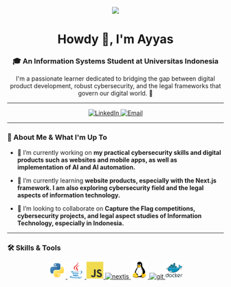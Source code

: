 <p align="center">
  <img src="https://media1.giphy.com/media/v1.Y2lkPTc5MGI3NjExNzJjM2Frbmk1amlsNDc2cGxlcHByaDUwcnZzaDF2bnR0eWw0NXVoMiZlcD12MV9pbnRlcm5hbF9naWZfYnlfaWQmY3Q9cw/UQ1EI1ML2ABQdbebup/giphy.gif" width="500">
</p>

<div align="center">
  <h1 align="center">Howdy 👋, I'm Ayyas</h1>
  <h3 align="center"> 🎓 An Information Systems Student at Universitas Indonesia</h3>
</div>

<p align="center">
  I'm a passionate learner dedicated to bridging the gap between digital product development, robust cybersecurity, and the legal frameworks that govern our digital world. 🚀
</p>

---

<p align="center">
  <a href="https://www.linkedin.com/in/yahyaayyas/">
    <img src="https://img.shields.io/badge/LinkedIn-0077B5?style=for-the-badge&logo=linkedin&logoColor=white" alt="LinkedIn"/>
  </a>
  <a href="mailto:myayyas@gmail.com">
    <img src="https://img.shields.io/badge/Email-D14836?style=for-the-badge&logo=gmail&logoColor=white" alt="Email"/>
  </a>
<!--   <a href="#">
    <img src="https://img.shields.io/badge/Portfolio-252525?style=for-the-badge&logo=About.me&logoColor=white" alt="Portfolio"/>
  </a> -->
</p>

---

### 🚀 About Me & What I'm Up To

- 🔭 I’m currently working on **my practical cybersecurity skills and digital products such as websites and mobile apps, as well as implementation of AI and AI automation.**

- 🌱 I’m currently learning **website products, especially with the Next.js framework. I am also exploring cybersecurity field and the legal aspects of information technology.**

- 👯 I’m looking to collaborate on **Capture the Flag competitions, cybersecurity projects, and legal aspect studies of Information Technology, especially in Indonesia.**

---
### 🛠️ Skills & Tools
<p align="center">
  <a href="https://www.python.org" target="_blank" rel="noreferrer">
    <img src="https://raw.githubusercontent.com/devicons/devicon/master/icons/python/python-original.svg" alt="python" width="40" height="40"/>
  </a>
  <a href="https://www.java.com" target="_blank" rel="noreferrer">
    <img src="https://raw.githubusercontent.com/devicons/devicon/master/icons/java/java-original.svg" alt="java" width="40" height="40"/>
  </a>
  <a href="https://developer.mozilla.org/en-US/docs/Web/JavaScript" target="_blank" rel="noreferrer">
    <img src="https://raw.githubusercontent.com/devicons/devicon/master/icons/javascript/javascript-original.svg" alt="javascript" width="40" height="40"/>
  </a>
  <a href="https://nextjs.org/" target="_blank" rel="noreferrer">
    <img src="https://cdn.worldvectorlogo.com/logos/nextjs-2.svg" alt="nextjs" width="40" height="40"/>
  </a>
  <a href="https://www.linux.org/" target="_blank" rel="noreferrer">
    <img src="https://raw.githubusercontent.com/devicons/devicon/master/icons/linux/linux-original.svg" alt="linux" width="40" height="40"/>
  </a>
  <a href="https://git-scm.com/" target="_blank" rel="noreferrer">
    <img src="https://www.vectorlogo.zone/logos/git-scm/git-scm-icon.svg" alt="git" width="40" height="40"/>
  </a>
  <a href="https://www.docker.com/" target="_blank" rel="noreferrer">
    <img src="https://raw.githubusercontent.com/devicons/devicon/master/icons/docker/docker-original-wordmark.svg" alt="docker" width="40" height="40"/>
  </a>
</p>
